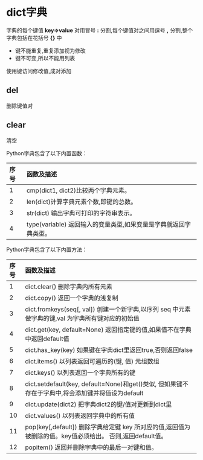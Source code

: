 # dict字典

字典的每个键值 **key=>value** 对用冒号 **:** 分割,每个键值对之间用逗号 **,** 分割,整个字典包括在花括号 **{}** 中

* 键不能重复,重复添加视为修改
* 键不可变,所以不能用列表

使用键访问修改值,成对添加

## del

删除键值对

## clear

清空

Python字典包含了以下内置函数：

| 序号 | 函数及描述                                                   |
| :--- | :----------------------------------------------------------- |
| 1    | cmp(dict1, dict2)比较两个字典元素。                          |
| 2    | len(dict)计算字典元素个数,即键的总数。                      |
| 3    | str(dict) 输出字典可打印的字符串表示。 |
| 4    | type(variable) 返回输入的变量类型,如果变量是字典就返回字典类型。 |

Python字典包含了以下内置方法：

| 序号 | 函数及描述                                                   |
| :--- | :----------------------------------------------------------- |
| 1    | dict.clear() 删除字典内所有元素 |
| 2    | dict.copy() 返回一个字典的浅复制 |
| 3    | dict.fromkeys(seq[, val\]) 创建一个新字典,以序列 seq 中元素做字典的键,val 为字典所有键对应的初始值 |
| 4    | dict.get(key, default=None) 返回指定键的值,如果值不在字典中返回default值 |
| 5    | dict.has_key(key) 如果键在字典dict里返回true,否则返回false |
| 6    | dict.items() 以列表返回可遍历的(键, 值) 元组数组 |
| 7    | dict.keys() 以列表返回一个字典所有的键 |
| 8    | dict.setdefault(key, default=None)和get()类似, 但如果键不存在于字典中,将会添加键并将值设为default |
| 9    | dict.update(dict2) 把字典dict2的键/值对更新到dict里 |
| 10   | dict.values() 以列表返回字典中的所有值 |
| 11   | pop(key[,default\]) 删除字典给定键 key 所对应的值,返回值为被删除的值。key值必须给出。 否则,返回default值。 |
| 12   | popitem() 返回并删除字典中的最后一对键和值。 |
